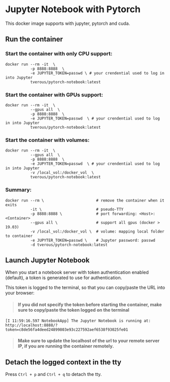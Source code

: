 # Jupyter Notebook with Pytorch

This docker image supports with jupyter, pytorch and cuda.

## Run the container

### Start the container with only CPU support:
```
docker run --rm -it  \
           -p 8888:8888  \
           -e JUPYTER_TOKEN=passwd \ # your crendential used to log in into Jupyter
           tverous/pytorch-notebook:latest
```

### Start the container with GPUs support:
```
docker run --rm -it  \
           --gpus all  \ 
           -p 8888:8888  \
           -e JUPYTER_TOKEN=passwd  \ # your crendential used to log in into Jupyter
           tverous/pytorch-notebook:latest
```

### Start the container with volumes:
```
docker run --rm -it  \
           --gpus all  \ 
           -p 8888:8888  \
           -e JUPYTER_TOKEN=passwd  \ # your crendential used to log in into Jupyter
           -v /local_vol:/docker_vol  \
           tverous/pytorch-notebook:latest
```

### Summary:
```
docker run --rm \                       # remove the container when it exits
           -it \                        # pseudo-TTY
           -p 8888:8888 \               # port forwarding: <Host>:<Container>
           --gpus all \                 # support all gpus (docker > 19.03)
           -v /local_vol:/docker_vol \  # volume: mapping local folder to container
           -e JUPYTER_TOKEN=passwd \    # Jupyter password: passwd
           -d tverous/pytorch-notebook:latest
```

## Launch Jupyter Notebook

When you start a notebook server with token authentication enabled (default), a token is generated to use for authentication. 

This token is logged to the terminal, so that you can copy/paste the URL into your browser:

> #### If you did not specify the token before starting the container, make sure to copy/paste the token logged on the terminal

```
[I 11:59:16.597 NotebookApp] The Jupyter Notebook is running at:
http://localhost:8888/?token=c8de56fa4deed24899803e93c227592aef6538f93025fe01
```

> #### Make sure to update the localhost of the url to your remote server IP, if you are running the container remotely.

## Detach the logged context in the tty

Press `Ctrl + p` and `Ctrl + q` to detach the tty.
